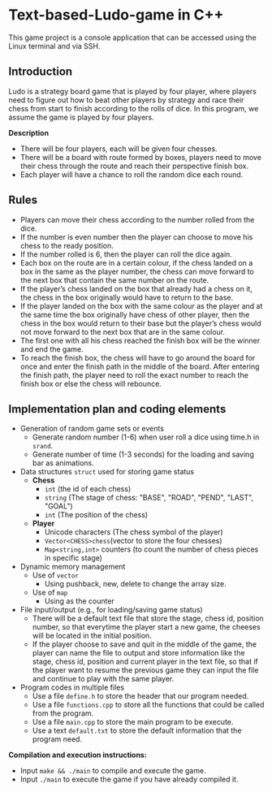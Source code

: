# Text-based-Ludo-game in C++
This game project is a console application that can be accessed using the Linux terminal and via SSH.

## Introduction
Ludo is a strategy board game that is played by four player, where players need to figure out how to beat other players by strategy and race their chess from start to finish according to the rolls of dice. In this program, we assume the game is played by four players.

**Description** 
* There will be four players, each will be given four chesses.
* There will be a board with route formed by boxes, players need to move their chess through the route and reach their perspective finish box.
* Each player will have a chance to roll the random dice each round.

## Rules
* Players can move their chess according to the number rolled from the dice.
* If the number is even number then the player can choose to move his chess to the ready position.
* If the number rolled is 6, then the player can roll the dice again. 
* Each box on the route are in a certain colour, if the chess landed on a box in the same as the player number, the chess can move forward to the next box that contain the same number on the route.
* If the player’s chess landed on the box that already had a chess on it, the chess in the box originally would have to return to the base.
* If the player landed on the box with the same colour as the player and at the same time the box originally have chess of other player, then the chess in the box would return to their base but the player’s chess would not move forward to the next box that are in the same colour.
* The first one with all his chess reached the finish box will be the winner and end the game.
* To reach the finish box, the chess will have to go around the board for once and enter the finish path in the middle of the board. After entering the finish path, the player need to roll the exact number to reach the finish box or else the chess will rebounce.

## Implementation plan and coding elements
* Generation of random game sets or events
    - Generate random number (1-6) when user roll a dice using time.h in `srand`.
    - Generate number of time (1-3 seconds) for the loading and saving bar as animations.
* Data structures `struct` used for storing game status
    - **Chess**
        - `int` (the id of each chess)
        - `string` (The stage of chess: "BASE", "ROAD", "PEND", "LAST", "GOAL")
        - `int` (The position of the chess)
    - **Player**
        - Unicode characters (The chess symbol of the player)
        - `Vector<CHESS>chess`(vector to store the four chesses)
        - `Map<string,int>` counters (to count the number of chess pieces in specific stage)
* Dynamic memory management
    - Use of `vector`
        - Using pushback, new, delete to change the array size.
    - Use of `map`
        - Using as the counter
* File input/output (e.g., for loading/saving game status)
    - There will be a default text file that store the stage, chess id, position number, so that everytime the player start a new game, the cheeses will be located in the initial position.
    - If the player choose to save and quit in the middle of the game, the player can name the file to output and store information like the stage, chess id, position and current player in the text file, so that if the player want to resume the previous game they can input the file and continue to play with the same player.
* Program codes in multiple files
    - Use a file `define.h` to store the header that our program needed.
    - Use a file `functions.cpp` to store all the functions that could be called from the program.
    - Use a file `main.cpp` to store the main program to be execute.
    - Use a text `default.txt` to store the default information that the program need.
    
**Compilation and execution instructions:**<br>
- Input `make && ./main` to compile and execute the game.
- Input `./main` to execute the game if you have already compiled it.
